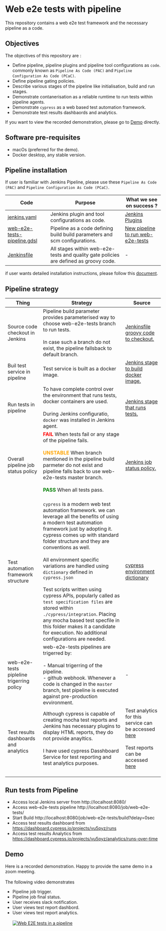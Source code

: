 # Web e2e tests with pipeline
This repository contains a web e2e test framework and the necessary pipeline as a code.

## Objectives
The objectives of this repository are :

- Define pipeline, pipeline plugins and pipeline tool configurations as `code`.  commonly known as `Pipeline As Code (PAC)` and `Pipeline Configuration As Code (PCaC)`.
- Define pipeline gating policies.
- Describe various stages of the pipeline like initialisation, build and run stages.
- Demonstrate contanerisation as a reliable rumtime to run tests within pipeline agents.
- Demonstrate `cypress` as a web based test automation framework.
- Demonstrate test results dashbaords and analytics.

If you want to view the recorded demonstration, please go to [Demo](#Demo) directly.

## Software pre-requisites
- macOs (preferred for the demo).
- Docker desktop, any stable version.

## Pipeline installation
If user is familiar with Jenkins Pipeline, please use these `Pipeline As Code (PAC)` and `Pipeline Configuration As Code (PCaC)`.

| Code | Purpose | What we see on success ?|
|------|---------|------------|
|[jenkins.yaml](jenkins.yaml) |Jenkins plugin and tool configurations as code.| [Jenkins Plugins](images/jenkins-plugin-configurations.png) |
|[web-e2e-tests-pipeline.gdsl](web-e2e-tests-pipeline.gdsl) |Pipeline as a code defining build build parameters and scm configurations.| [New pipeline to run web-e2e-tests](images/new-web-e2e-tests-pipeline.png) |
| [Jenkinsfile](Jenkinsfile)| All stages within web-e2e-tests and quality gate policies are defined as groovy code. | - |

if user wants detailed installation instructions, please follow this [document](INSTALLATION.md).

## Pipeline strategy

| Thing | Strategy | Source |
|-------|----------|--------|
| Source code checkout in Jenkins | Pipeline build parameter provides parameterised way to choose web-e2e-tests branch to run tests.<BR><BR>In case such a branch do not exist, the pipeline fallsback to default branch.| [Jenkinsfile groovy code to checkout.](https://github.com/sudharsan81/e2e-tests-with-pipeline/blob/main/Jenkinsfile#L20) |
| Buil test service in pipeline | Test service is built as a docker image. | [Jenkins stage to build docker image.](https://github.com/sudharsan81/e2e-tests-with-pipeline/blob/main/Jenkinsfile#L49) |
| Run tests in pipeline | To have complete control over the environment that runs tests, docker containers are used.<BR><BR>During Jenkins configuratio, `docker` was installed in Jenkins agent. | [Jenkins stage that runs tests.](https://github.com/sudharsan81/e2e-tests-with-pipeline/blob/main/Jenkinsfile#L58) |
| Overall pipeline job status policy | <span style="color:red">**FAIL**</span> When tests fail or any stage of the pipeline fails.<BR><BR><span style="color:orange">**UNSTABLE**</span> When branch mentioned in the pipeline build parmeter do not exist and pipeline falls back to use web-e2e-tests master branch.<BR><BR><span style="color:green">**PASS**</span> When all tests pass.<BR><BR>| [Jenkins job status policy.](https://github.com/sudharsan81/e2e-tests-with-pipeline/blob/main/Jenkinsfile#L72)|
| Test automation framework structure | `cypress` is a modern web test automation framework. we can leverage all the benefits of using a modern test automation framework just by adopting it. cypress comes up with standard folder structure and they are conventions as well.<BR><BR>All environment specific variations are handled using `dictionary` defined in `cypress.json`<BR><BR>Test scripts written using cypress APIs, popularly called as `test specification files` are stored within `./cypress/integration`. Placing any mocha based test specfile in this folder makes it a candidate for execution. No additional configurations are needed.| [cypress environment dictionary](https://github.com/sudharsan81/e2e-tests-with-pipeline/blob/main/cypress.json) |
| web-e2e-tests pipleline trigerring policy | web-e2e-tests pipelines are trigerred by: <BR><BR> - Manual trigerring of the pipeline.<BR>- github webhook. Whenever a code is changed in the `master` branch, test pipeline is executed against pre-production evvironment.| -  |
| Test results dashboards and analytics | Although cypress is capable of creating mocha test reports and Jenkins has necessary plugins to display HTML reports, they do not provide anayltics.<BR><BR>I have used cypress Dasshboard Service for test reporting and test analytics purposes.<BR><BR>| Test analytics for this service can be accessed [here](https://dashboard.cypress.io/projects/vu5pyz/analytics/runs-over-time) <BR><BR>Test reports can be accessed [here](https://dashboard.cypress.io/projects/vu5pyz/runs)<BR><BR> |

## Run tests from Pipeline
- Access local Jenkins server from http://localhost:8080/
- Access web-e2e-tests pipeline http://localhost:8080/job/web-e2e-tests/
- Start Build http://localhost:8080/job/web-e2e-tests/build?delay=0sec
- Access test results dashboard from https://dashboard.cypress.io/projects/vu5pyz/runs
- Access test results Analytics from https://dashboard.cypress.io/projects/vu5pyz/analytics/runs-over-time


## Demo
Here is a recorded demonstration. Happy to provide the same demo in a zoom meeting.<BR><BR>
The following video demonstrates
- Pipeline job trigger.
- Pipeline job final status.
- User receives slack notification.
- User views test report dashbord.
- User views test report analytics.
<BR><BR>
[![Web E2E tests in a pipeline](https://i.ytimg.com/vi/3LKqcDaCuQk/hqdefault.jpg)](https://youtu.be/yJrCiASh3_U)
